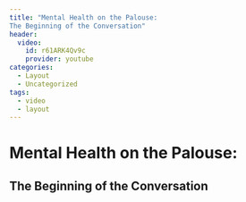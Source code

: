 ```yaml
---
title: "Mental Health on the Palouse:
The Beginning of the Conversation"
header:
  video:
    id: r61ARK4Qv9c
    provider: youtube
categories:
  - Layout
  - Uncategorized
tags:
  - video
  - layout
---
```


# Mental Health on the Palouse:
## The Beginning of the Conversation

<!---change the title to whatever you want the post to be titled
change the ID out to the end of the youtube link https://youtu.be/r61ARK4Qv9c -->
